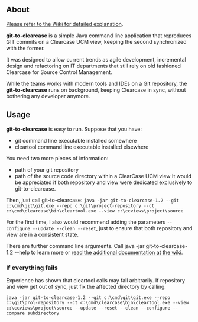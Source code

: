 ## About

[Please refer to the Wiki for detailed explanation](http://github.com/danielferber/git-to-clearcase/wiki/Home).

**git-to-clearcase** is a simple Java command line application that reproduces GIT commits on a Clearcase UCM view, keeping the second synchronized with the former.

It was designed to allow current trends as agile development, incremental design and refactoring on IT departments that still rely on old fashioned Clearcase for Source Control Management.

While the teams works with modern tools and IDEs on a Git repository, the **git-to-clearcase** runs on background, keeping Clearcase in sync, without bothering any developer anymore.

## Usage

**git-to-clearcase** is easy to run. Suppose that you have:
 - git command line executable installed somewhere
 - cleartool command line executable installed elsewhere

You need two more pieces of information:
 - path of your git repository
 - path of the source code directory within a ClearCase UCM view
It would be appreciated if both repository and view were dedicated exclusively to git-to-clearcase.

Then, just call git-to-clearcase:
`java -jar git-to-clearcase-1.2 --git c:\cmd\git\git.exe --repo c:\git\project-repository --ct c:\cmd\clearcase\bin\cleartool.exe --view c:\ccviews\project\source`

For the first time, I also would recommend adding the parameters `--configure --update --clean --reset`, just to ensure that both repository and view are in a consistent state.

There are further command line arguments. Call java -jar git-to-clearcase-1.2 --help to learn more or [read the additional documentation at the wiki](http://github.com/danielferber/git-to-clearcase/wiki/Home).

### If everything fails

Experience has shown that cleartool calls may fail arbitrarily. If repository and view get out of sync, just fix the affected directory by calling:

`java -jar git-to-clearcase-1.2 --git c:\cmd\git\git.exe --repo c:\git\proj-repository --ct c:\cmd\clearcase\bin\cleartool.exe --view c:\ccviews\project\source --update --reset --clean --configure --compare subdirectory`

